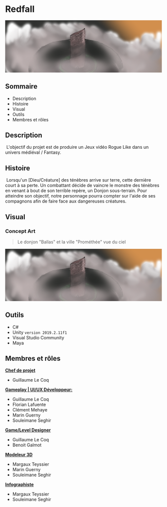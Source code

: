 # Redfall

![](https://github.com/Ewillian/RedFall/blob/master/Image/tour.png?raw=true)



## Sommaire

- Description
- Histoire
- Visual
- Outils
- Membres et rôles



## Description

​		L'objectif du projet est de produire un Jeux vidéo Rogue Like dans un univers médiéval / Fantasy.



## Histoire

​	Lorsqu'un [Dieu/Créature] des ténèbres arrive sur terre, cette dernière court à sa perte. Un combattant décide de vaincre le monstre des ténèbres en venant à bout de son terrible repère, un Donjon sous-terrain. Pour atteindre son objectif, notre personnage pourra compter sur l'aide de ses compagnons afin de faire face aux dangereuses créatures.   



## Visual



### Concept Art

> Le donjon "Ballas" et la ville "Prométhée" vue du ciel

![](https://github.com/Ewillian/RedFall/blob/master/Image/tour.png?raw=true)



## Outils

- C#
- Unity `version 2019.2.11f1`
- Visual Studio Community
- Maya



## Membres et rôles

**<u>Chef de projet</u>** 

- Guillaume Le Coq



**<u>Gameplay | UI/UX Développeur:</u>**

- Guillaume Le Coq
- Florian Lafuente
- Clément Mehaye
- Marin Guerny
- Souleimane Seghir



**<u>Game/Level Designer</u>**

- Guillaume Le Coq
- Benoit Galmot



**<u>Modeleur 3D</u>**

- Margaux Teyssier
- Marin Guerny
- Souleimane Seghir



**<u>Infographiste</u>**

- Margaux Teyssier
- Souleimane Seghir
